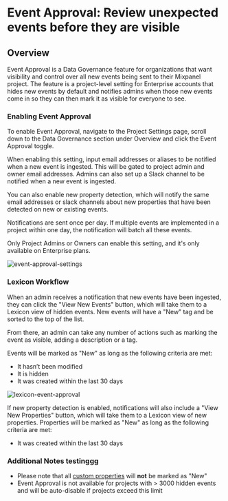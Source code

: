 # Event Approval: Review unexpected events before they are visible

## Overview

Event Approval is a Data Governance feature for organizations that want visibility and control over all new events being sent to their Mixpanel project. The feature is a project-level setting for Enterprise accounts that hides new events by default and notifies admins when those new events come in so they can then mark it as visible for everyone to see. 


### Enabling Event Approval

To enable Event Approval, navigate to the Project Settings page, scroll down to the Data Governance section under Overview and click the Event Approval toggle.

When enabling this setting, input email addresses or aliases to be notified when a new event is ingested. This will be gated to project admin and owner email addresses. Admins can also set up a Slack channel to be notified when a new event is ingested.

You can also enable new property detection, which will notify the same email addresses or slack channels about new properties that have been detected on new or existing events.

Notifications are sent once per day. If multiple events are implemented in a project within one day, the notification will batch all these events. 

Only Project Admins or Owners can enable this setting, and it's only available on Enterprise plans. 

![event-approval-settings](/event-approval-settings.png)


### Lexicon Workflow

When an admin receives a notification that new events have been ingested, they can click the "View New Events" button, which will take them to a Lexicon view of hidden events. New events will have a "New" tag and be sorted to the top of the list. 

From there, an admin can take any number of actions such as marking the event as visible, adding a description or a tag. 

Events will be marked as "New" as long as the following criteria are met:
- It hasn’t been modified
- It is hidden
- It was created within the last 30 days

![lexicon-event-approval](/Lexicon-Event-Approval.png)

If new property detection is enabled, notifications will also include a "View New Properties" button, which will take them to a Lexicon view of new properties.  Properties will be marked as "New" as long as the following criteria are met:
- It was created within the last 30 days

### Additional Notes testinggg
- Please note that all [custom properties](/docs/features/custom-properties) will **not** be marked as "New"
- Event Approval is not available for projects with > 3000 hidden events and will be auto-disable if projects exceed this limit
